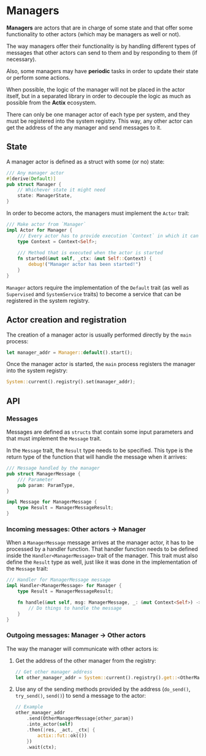 # Managers

__Managers__ are actors that are in charge of some state and that offer some functionality to
other actors (which may be managers as well or not).

The way managers offer their functionality is by handling different types of messages that other
actors can send to them and by responding to them (if necessary).

Also, some managers may have __periodic__ tasks in order to update their state or perform some
actions.

When possible, the logic of the manager will not be placed in the actor itself, but in a separated
library in order to decouple the logic as much as possible from the __Actix__ ecosystem.

There can only be one manager actor of each type per system, and they must be registered into the
system registry. This way, any other actor can get the address of the any manager and send messages
to it.

## State

A manager actor is defined as a struct with some (or no) state:

```rust
/// Any manager actor
#[derive(Default)]
pub struct Manager {
    // Whichever state it might need
    state: ManagerState,
}
```

In order to become actors, the managers must implement the `Actor` trait:

```rust
/// Make actor from `Manager`
impl Actor for Manager {
    /// Every actor has to provide execution `Context` in which it can run.
    type Context = Context<Self>;
    
    /// Method that is executed when the actor is started
    fn started(&mut self, _ctx: &mut Self::Context) {
        debug!("Manager actor has been started!")
    }
}
```

`Manager` actors require the implementation of the `Default` trait (as well as `Supervised` and
`SystemService` traits) to become a service that can be registered in the system registry.


## Actor creation and registration

The creation of a manager actor is usually performed directly by the `main` process:

```rust
let manager_addr = Manager::default().start();
```

Once the manager actor is started, the `main` process registers the manager into the system registry:

```rust
System::current().registry().set(manager_addr);
```

## API

### Messages

Messages are defined as `structs` that contain some input parameters and that must implement the
`Message` trait.

In the `Message` trait, the `Result` type needs to be specified. This type is the return type of the
function that will handle the message when it arrives:

```rust 
/// Message handled by the manager 
pub struct ManagerMessage {
    /// Parameter 
    pub param: ParamType,
}

impl Message for ManagerMessage {
    type Result = ManagerMessageResult;
}
```

### Incoming messages: Other actors -> Manager

When a `ManagerMessage` message arrives at the manager actor, it has to be processed by a handler
function. That handler function needs to be defined inside the `Handler<ManagerMessage>` trait of the
manager. This trait must also define the `Result` type as well, just like it was done in the
implementation of the `Message` trait:

```rust
/// Handler for ManagerMessage message
impl Handler<ManagerMessage> for Manager {
    type Result = ManagerMessageResult;

    fn handle(&mut self, msg: ManagerMessage, _: &mut Context<Self>) -> Self::Result {
        // Do things to handle the message 
    }
}
```

### Outgoing messages: Manager -> Other actors

The way the manager will communicate with other actors is:

1. Get the address of the other manager from the registry:

    ```rust
    // Get other manager address
    let other_manager_addr = System::current().registry().get::<OtherManager>();
    ```

2. Use any of the sending methods provided by the address (`do_send()`, `try_send()`, `send()`) to send a message to the actor:

    ```rust
    // Example
    other_manager_addr
        .send(OtherManagerMessage{other_param})
        .into_actor(self)
        .then(|res, _act, _ctx| {
            actix::fut::ok(())
        })
        .wait(ctx);
    ```
